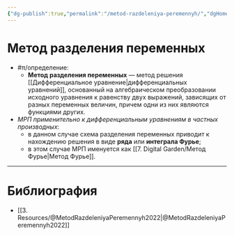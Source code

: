 ```yaml
---
{"dg-publish":true,"permalink":"/metod-razdeleniya-peremennyh/","dgHomeLink":true,"dgPassFrontmatter":false}
---
```



# Метод разделения переменных

- #π/определение:
	- **Метод разделения переменных** — метод решения [[Дифференциальное уравнение|дифференциальных уравнений]], основанный на алгебраическом преобразовании исходного уравнения к равенству двух выражений, зависящих от разных переменных величин, причем одни из них являются функциями других.
- *МРП применительно к дифференциальным уравнениям в частных производных*:
	- в данном случае схема разделения переменных приводит к нахождению решения в виде **ряда** или **интеграла Фурье**;
	- в этом случае МРП именуется как [[7. Digital Garden/Метод Фурье|Метод Фурье]].

---

# Библиография

- [[3. Resources/@MetodRazdeleniyaPeremennyh2022|@MetodRazdeleniyaPeremennyh2022]]